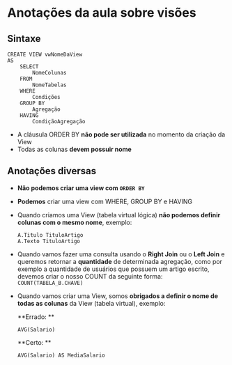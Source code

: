 # Anotações da aula sobre visões

## Sintaxe
```
CREATE VIEW vwNomeDaView
AS
	SELECT
		NomeColunas
	FROM
		NomeTabelas
	WHERE
		Condições
	GROUP BY
		Agregação
	HAVING
		CondiçãoAgregação
```

- A cláusula ORDER BY **não pode ser utilizada** no momento da criação da View
- Todas as colunas **devem possuir nome**

## Anotações diversas
- **Não podemos criar uma view com `ORDER BY`**
- **Podemos** criar uma view com WHERE, GROUP BY e HAVING
- Quando criamos uma View (tabela virtual lógica) **não podemos definir colunas com o mesmo nome**, exemplo:
	```
	A.Titulo TituloArtigo
	A.Texto TituloArtigo
	```
- Quando vamos fazer uma consulta usando o **Right Join** ou o **Left Join** e queremos retornar a **quantidade** de determinada agregação, como por exemplo a quantidade de usuários que possuem um artigo escrito, devemos criar o nosso COUNT da seguinte forma:
	`COUNT(TABELA_B.CHAVE)`

- Quando vamos criar uma View, somos **obrigados a definir o nome de todas as colunas** da View (tabela virtual), exemplo:


	**Errado: **

	`AVG(Salario)`

	**Certo: **

	`AVG(Salario) AS MediaSalario`

